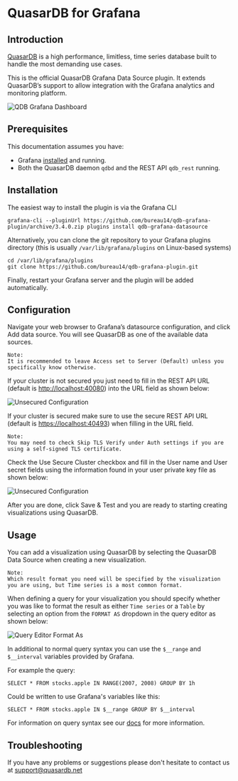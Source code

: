 # QuasarDB for Grafana

## Introduction

[QuasarDB](https://www.quasardb.net/why-quasardb/) is a high performance, limitless, time series database built to handle the most demanding use cases.

This is the official QuasarDB Grafana Data Source plugin. It extends QuasarDB’s support to allow integration with the Grafana analytics and monitoring platform.

![QDB Grafana Dashboard](https://doc.quasardb.net/master/_images/qdb_grafana_dash.png)


## Prerequisites
This documentation assumes you have:

* Grafana [installed](https://grafana.com/docs/) and running.
* Both the QuasarDB daemon `qdbd` and the REST API `qdb_rest` running.

## Installation
The easiest way to install the plugin is via the Grafana CLI

```
grafana-cli --pluginUrl https://github.com/bureau14/qdb-grafana-plugin/archive/3.4.0.zip plugins install qdb-grafana-datasource
```

Alternatively, you can clone the git repository to your Grafana plugins directory (this is usually `/var/lib/grafana/plugins` on Linux-based systems)

```
cd /var/lib/grafana/plugins
git clone https://github.com/bureau14/qdb-grafana-plugin.git
```

Finally, restart your Grafana server and the plugin will be added automatically.

## Configuration

Navigate your web browser to Grafana’s datasource configuration, and click Add data source. You will see QuasarDB as one of the available data sources.

```
Note:
It is recommended to leave Access set to Server (Default) unless you specifically know otherwise.
```

If your cluster is not secured you just need to fill in the REST API URL (default is [http://localhost:40080](http://localhost:40080)) into the URL field as shown below:

![Unsecured Configuration](https://doc.quasardb.net/master/_images/qdb_grafana_plugin_configuration_unsecured.png)

If your cluster is secured make sure to use the secure REST API URL (default is [https://localhost:40493](https://localhost:40493)) when filling in the URL field.

```
Note:
You may need to check Skip TLS Verify under Auth settings if you are using a self-signed TLS certificate.
```

Check the Use Secure Cluster checkbox and fill in the User name and User secret fields using the information found in your user private key file as shown below:

![Unsecured Configuration](https://doc.quasardb.net/master/_images/qdb_grafana_plugin_configuration_secured.png)

After you are done, click Save & Test and you are ready to starting creating visualizations using QuasarDB.

## Usage

You can add a visualization using QuasarDB by selecting the QuasarDB Data Source when creating a new visualization.

```
Note:
Which result format you need will be specified by the visualization you are using, but Time series is a most common format.
```

When defining a query for your visualization you should specify whether you was like to format the result as either `Time series` or a `Table` by selecting an option from the `FORMAT AS` dropdown in the query editor as shown below:

![Query Editor Format As](https://doc.quasardb.net/master/_images/qdb_grafana_query.png)

In additional to normal query syntax you can use the `$__range` and `$__interval` variables provided by Grafana.

For example the query:

```
SELECT * FROM stocks.apple IN RANGE(2007, 2008) GROUP BY 1h
```

Could be written to use Grafana's variables like this:

```
SELECT * FROM stocks.apple IN $__range GROUP BY $__interval
```

For information on query syntax see our [docs](https://doc.quasardb.net/master/queries/select.html) for more information.


## Troubleshooting

If you have any problems or suggestions please don't hesitate to contact us at [support@quasardb.net](mailto:support@quasardb.net)